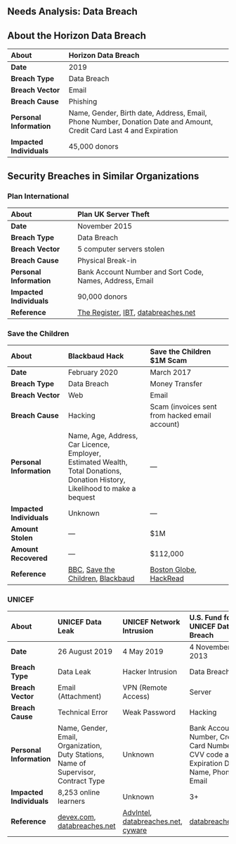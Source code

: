 ## Needs Analysis: Data Breach

## About the Horizon Data Breach

| About | Horizon Data Breach |
| :--- | :--- |
| **Date** | 2019 |
| **Breach Type** | Data Breach |
| **Breach Vector** | Email |
| **Breach Cause** | Phishing |
| **Personal Information** | Name, Gender, Birth date, Address, Email, Phone Number, Donation Date and Amount, Credit Card Last 4 and Expiration |
| **Impacted Individuals** | 45,000 donors |

## Security Breaches in Similar Organizations

### Plan International

| About | Plan UK Server Theft |
| :--- | :--- |
| **Date** | November 2015 |
| **Breach Type** | Data Breach |
| **Breach Vector** | 5 computer servers stolen |
| **Breach Cause** | Physical Break-in |
| **Personal Information** | Bank Account Number and Sort Code, Names, Address, Email |
| **Impacted Individuals** | 90,000 donors |
| **Reference** | [The Register][theregister2015], [IBT][ibt2015], [databreaches.net](https://www.databreaches.net/uk-childrens-charity-hit-by-server-theft/) |

[theregister2015]: https://www.theregister.com/2015/11/27/plan_uk_sever_theft_data_breach/
[ibt2015]: https://www.ibtimes.co.uk/plan-uk-childrens-charity-devastated-after-burglars-steal-donors-bank-details-1531197

### Save the Children

| About | Blackbaud Hack | Save the Children $1M Scam |
| :--- | :--- | :--- |
| **Date** | February 2020 | March 2017 |
| **Breach Type** | Data Breach | Money Transfer |
| **Breach Vector** | Web | Email |
| **Breach Cause** | Hacking | Scam (invoices sent from hacked email account) |
| **Personal Information** | Name, Age, Address,<br> Car Licence, Employer, <br>Estimated Wealth, Total Donations, <br>Donation History, Likelihood to make a bequest | — |
| **Impacted Individuals** | Unknown | — |
| **Amount Stolen** | — | $1M |
| **Amount Recovered** | — | $112,000 |
| **Reference** | [BBC][bbc2020], [Save the Children](https://www.savethechildren.org/us/about-us/media-and-news/2020-press-releases/save-the-children-statement-on-blackbaud-security-breach), [Blackbaud][blackbaud2020] | [Boston Globe][bostonglobe2018], [HackRead][hackread2018] |

[bbc2020]: https://www.bbc.com/news/technology-53567699
[blackbaud2020]: https://www.blackbaud.com/securityincident

[bostonglobe2018]: https://www.bostonglobe.com/business/2018/12/12/hackers-fooled-save-children-into-sending-million-phony-account/KPnRi8xIbPGuhGZaFmlhRP/story.html?event=event25
[hackread2018]: https://www.hackread.com/wicked-scammers-steal-1-million-from-save-the-children-charity/

### UNICEF

| About | UNICEF Data Leak | UNICEF Network Intrusion | U.S. Fund for UNICEF Data Breach |
| :--- | :--- | :--- | :--- |
| **Date** | 26 August 2019 | 4 May 2019 | 4 November 2013 |
| **Breach Type** | Data Leak | Hacker Intrusion | Data Breach |
| **Breach Vector** | Email (Attachment) | VPN (Remote Access) | Server |
| **Breach Cause** | Technical Error | Weak Password | Hacking |
| **Personal Information** | Name, Gender, Email, Organization, Duty Stations, Name of Supervisor, Contract Type | Unknown | Bank Account Number, Credit Card Number, CVV code and Expiration Date, Name, Phone, Email |
| **Impacted Individuals** | 8,253 online learners | Unknown | 3+ |
| **Reference** | [devex.com][devex2019], [databreaches.net](https://www.databreaches.net/unicef-data-leak-reveals-personal-info-of-8000-online-learners/) | [AdvIntel][advintel2019], [databreaches.net](https://www.databreaches.net/achilles-hacker-behind-attacks-on-military-shipbuilders-unicef-international-corporations/), [cyware][cyware2019] | [databreaches.net](https://www.databreaches.net/u-s-fund-for-unicef-hacked/) |

[devex2019]: https://www.devex.com/news/unicef-data-leak-reveals-personal-info-of-8-000-online-learners-95558

[advintel2019]: https://www.advanced-intel.com/post/achilles-hacker-behind-attacks-on-military-shipbuilders-unicef-international-corporations
[cyware2019]: https://cyware.com/news/hacker-claims-to-have-access-to-internal-networks-of-major-corporations-3830fce8
